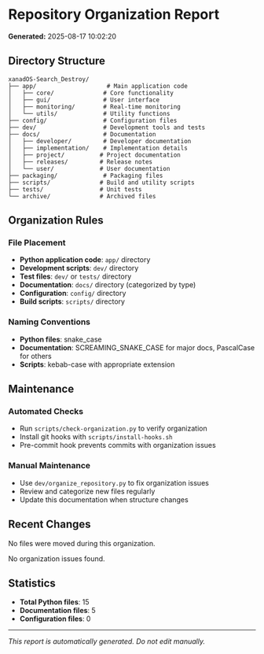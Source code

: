 # Repository Organization Report

**Generated:** 2025-08-17 10:02:20

## Directory Structure

```
xanadOS-Search_Destroy/
├── app/                    # Main application code
│   ├── core/              # Core functionality
│   ├── gui/               # User interface
│   ├── monitoring/        # Real-time monitoring
│   └── utils/             # Utility functions
├── config/                # Configuration files
├── dev/                   # Development tools and tests
├── docs/                  # Documentation
│   ├── developer/         # Developer documentation
│   ├── implementation/    # Implementation details
│   ├── project/          # Project documentation
│   ├── releases/         # Release notes
│   └── user/             # User documentation
├── packaging/             # Packaging files
├── scripts/              # Build and utility scripts
├── tests/                # Unit tests
└── archive/              # Archived files
```

## Organization Rules

### File Placement
- **Python application code**: `app/` directory
- **Development scripts**: `dev/` directory
- **Test files**: `dev/` or `tests/` directory
- **Documentation**: `docs/` directory (categorized by type)
- **Configuration**: `config/` directory
- **Build scripts**: `scripts/` directory

### Naming Conventions
- **Python files**: snake_case
- **Documentation**: SCREAMING_SNAKE_CASE for major docs, PascalCase for others
- **Scripts**: kebab-case with appropriate extension

## Maintenance

### Automated Checks
- Run `scripts/check-organization.py` to verify organization
- Install git hooks with `scripts/install-hooks.sh`
- Pre-commit hook prevents commits with organization issues

### Manual Maintenance
- Use `dev/organize_repository.py` to fix organization issues
- Review and categorize new files regularly
- Update this documentation when structure changes

## Recent Changes

No files were moved during this organization.

No organization issues found.

## Statistics

- **Total Python files**: 15
- **Documentation files**: 5
- **Configuration files**: 0

---

*This report is automatically generated. Do not edit manually.*
